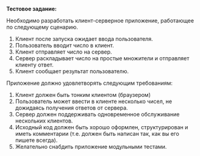 **Тестовое задание:**

Необходимо разработать клиент-серверное приложение, работающее по следующему сценарию.
1.	Клиент после запуска ожидает ввода пользователя.
2.	Пользователь вводит число в клиент.
3.	Клиент отправляет число на сервер.
4.	Сервер раскладывает число на простые множители и отправляет клиенту ответ.
5.	Клиент сообщает результат пользователю.

Приложение должно удовлетворять следующим требованиям:
1.	Клиент должен быть тонким клиентом (браузером) 
2.	Пользователь может ввести в клиенте несколько чисел, не дожидаясь получения ответов от сервера.
3.	Сервер должен поддерживать одновременное обслуживание нескольких клиентов.
4.	Исходный код должен быть хорошо оформлен, структурирован и иметь комментарии (т.е. должен быть написан так, как вы его пишете всегда).
5.	Желательно снабдить приложение модульными тестами.

